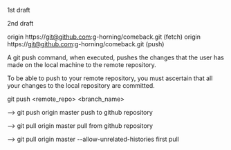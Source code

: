 1st draft

2nd draft

origin  https://git@github.com:g-horning/comeback.git (fetch)
origin  https://git@github.com:g-horning/comeback.git (push)

A git push command, when executed, pushes the changes that the user has made on the local machine to the remote repository.

To be able to push to your remote repository, you must ascertain that all your changes to the local repository are committed.

git push <remote_repo> <branch_name>

--> git push origin master
push to github repository

--> git pull origin master
pull from github repository

--> git pull origin master --allow-unrelated-histories
first pull